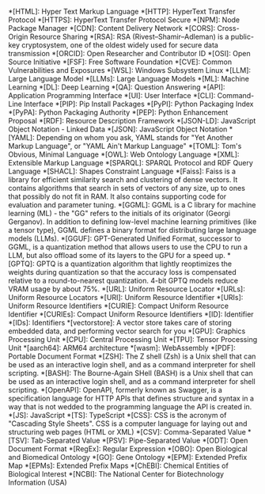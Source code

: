 *[HTML]: Hyper Text Markup Language
*[HTTP]: HyperText Transfer Protocol
*[HTTPS]: HyperText Transfer Protocol Secure
*[NPM]: Node Package Manager
*[CDN]: Content Delivery Network
*[CORS]: Cross-Origin Resource Sharing
*[RSA]: RSA (Rivest–Shamir–Adleman) is a public-key cryptosystem, one of the oldest widely used for secure data transmission
*[ORCID]: Open Researcher and Contributor ID
*[OSI]: Open Source Initiative
*[FSF]: Free Software Foundation
*[CVE]: Common Vulnerabilities and Exposures
*[WSL]: Windows Subsystem Linux
*[LLM]: Large Language Model
*[LLMs]: Large Language Models
*[ML]: Machine Learning
*[DL]: Deep Learning
*[QA]: Question Answering
*[API]: Application Programming Interface
*[UI]: User Interface
*[CLI]: Command-Line Interface
*[PIP]: Pip Install Packages
*[PyPI]: Python Packaging Index
*[PyPA]: Python Packaging Authority
*[PEP]: Python Enhancement Proposal
*[RDF]: Resource Description Framework
*[JSON-LD]: JavaScript Object Notation - Linked Data
*[JSON]: JavaScript Object Notation
*[YAML]: Depending on whom you ask, YAML stands for "Yet Another Markup Language", or "YAML Ain't Markup Language"
*[TOML]: Tom's Obvious, Minimal Language
*[OWL]: Web Ontology Language
*[XML]: Extensible Markup Language
*[SPARQL]: SPARQL Protocol and RDF Query Language
*[SHACL]: Shapes Constraint Language
*[Faiss]: Faiss is a library for efficient similarity search and clustering of dense vectors. It contains algorithms that search in sets of vectors of any size, up to ones that possibly do not fit in RAM. It also contains supporting code for evaluation and parameter tuning.
*[GGML]: GGML is a C library for machine learning (ML) - the "GG" refers to the initials of its originator (Georgi Gerganov). In addition to defining low-level machine learning primitives (like a tensor type), GGML defines a binary format for distributing large language models (LLMs).
*[GGUF]: GPT-Generated Unified Format, successor to GGML, is a quantization method that allows users to use the CPU to run a LLM, but also offload some of its layers to the GPU for a speed up.
*[GPTQ]: GPTQ is a quantization algorithm that lightly reoptimizes the weights during quantization so that the accuracy loss is compensated relative to a round-to-nearest quantization. 4-bit GPTQ models reduce VRAM usage by about 75%.
*[URL]: Uniform Resource Locator
*[URLs]: Uniform Resource Locators
*[URI]: Uniform Resource Identifier
*[URIs]: Uniform Resource Identifiers
*[CURIE]: Compact Uniform Resource Identifier
*[CURIEs]: Compact Uniform Resource Identifiers
*[ID]: Identifier
*[IDs]: Identifiers
*[vectorstore]: A vector store takes care of storing embedded data, and performing vector search for you
*[GPU]: Graphics Processing Unit
*[CPU]: Central Processing Unit
*[TPU]: Tensor Processing Unit
*[aarch64]: ARM64 architecture
*[wasm]: WebAssembly
*[PDF]: Portable Document Format
*[ZSH]: The Z shell (Zsh) is a Unix shell that can be used as an interactive login shell, and as a command interpreter for shell scripting.
*[BASH]: The Bourne-Again SHell (BASH) is a Unix shell that can be used as an interactive login shell, and as a command interpreter for shell scripting.
*[OpenAPI]: OpenAPI, formerly known as Swagger, is a specification language for HTTP APIs that defines structure and syntax in a way that is not wedded to the programming language the API is created in.
*[JS]: JavaScript
*[TS]: TypeScript
*[CSS]: CSS is the acronym of "Cascading Style Sheets". CSS is a computer language for laying out and structuring web pages (HTML or XML)
*[CSV]: Comma-Separated Value
*[TSV]: Tab-Separated Value
*[PSV]: Pipe-Separated Value
*[ODT]: Open Document Format
*[RegEx]: Regular Expression
*[OBO]: Open Biological and Biomedical Ontology
*[GO]: Gene Ontology
*[EPM]: Extended Prefix Map
*[EPMs]: Extended Prefix Maps
*[ChEBI]: Chemical Entities of Biological Interest
*[NCBI]: The National Center for Biotechnology Information (USA)
